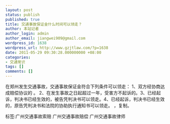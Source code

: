 ```yaml
---
layout: post
status: publish
published: true
title: 交通事故保证金什么时间可以领走？
author: 本站记者
author_login: admin
author_email: jiangwei909@gmail.com
wordpress_id: 1638
wordpress_url: http://www.gzjtlaw.com/?p=1638
date: 2011-05-29 09:30:28.000000000 +08:00
categories:
- 交通常识
tags: []
comments: []
---
```

 在郑州发生交通事故，交通事故保证金符合下列条件可以领走： 1、双方经协商达成赔偿协议的 。 2、在发生事故之日起超过一年，受害方不起诉的。3、已经起诉，判决书已经生效的，被告凭判决书可以领走。4、已经起诉，判决书已经生效的，原告凭判决书和法院的协助执行通知书可以领走。 ，复制。标签:广州交通事故索赔 广州交通事故赔偿 广州交通事故律师
